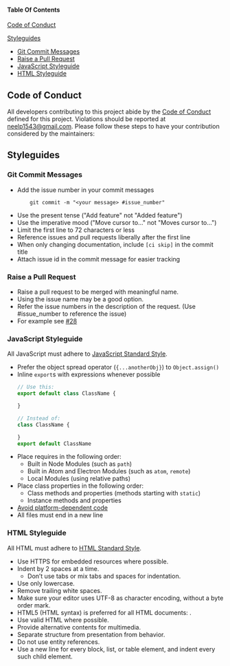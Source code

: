 #### Table Of Contents

[Code of Conduct](#code-of-conduct)

[Styleguides](#styleguides)
  * [Git Commit Messages](#git-commit-messages)
  * [Raise a Pull Request](#raise-a-pull-request)
  * [JavaScript Styleguide](#javascript-styleguide)
  * [HTML Styleguide](#html-styleguide)
  

## Code of Conduct

All developers contributing to this project abide by the [Code of Conduct](CODE_OF_CONDUCT.md) defined for this project. Violations should be reported at  [neelp1543@gmail.com](mailto:neelp1543@gmail.com).
Please follow these steps to have your contribution considered by the maintainers:


## Styleguides

### Git Commit Messages

* Add the issue number in your commit messages
    ```
        git commit -m "<your message> #issue_number"
    ```
* Use the present tense ("Add feature" not "Added feature")
* Use the imperative mood ("Move cursor to..." not "Moves cursor to...")
* Limit the first line to 72 characters or less
* Reference issues and pull requests liberally after the first line
* When only changing documentation, include `[ci skip]` in the commit title
* Attach issue id in the commit message for easier tracking

### Raise a Pull Request
* Raise a pull request to be merged with meaningful name.
* Using the issue name may be a good option.
* Refer the issue numbers in the description of the request. (Use #issue_number to reference the issue)
* For example see [#28](https://github.com/ultraultimated/savitar/pull/28)


### JavaScript Styleguide

All JavaScript must adhere to [JavaScript Standard Style](https://standardjs.com/).

* Prefer the object spread operator (`{...anotherObj}`) to `Object.assign()`
* Inline `export`s with expressions whenever possible
  ```js
  // Use this:
  export default class ClassName {

  }

  // Instead of:
  class ClassName {

  }
  export default ClassName
  ```
* Place requires in the following order:
    * Built in Node Modules (such as `path`)
    * Built in Atom and Electron Modules (such as `atom`, `remote`)
    * Local Modules (using relative paths)
* Place class properties in the following order:
    * Class methods and properties (methods starting with `static`)
    * Instance methods and properties
* [Avoid platform-dependent code](https://flight-manual.atom.io/hacking-atom/sections/cross-platform-compatibility/)
* All files must end in a new line


### HTML Styleguide

All HTML must adhere to [HTML Standard Style](https://google.github.io/styleguide/htmlcssguide.html).

* Use HTTPS for embedded resources where possible.
* Indent by 2 spaces at a time.
    * Don’t use tabs or mix tabs and spaces for indentation.
* Use only lowercase.
* Remove trailing white spaces.
* Make sure your editor uses UTF-8 as character encoding, without a byte order mark.
* HTML5 (HTML syntax) is preferred for all HTML documents: <!DOCTYPE html>.
* Use valid HTML where possible.
* Provide alternative contents for multimedia.
* Separate structure from presentation from behavior.
* Do not use entity references.
* Use a new line for every block, list, or table element, and indent every such child element.
